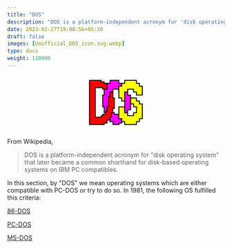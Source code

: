 ```yaml
---
title: "DOS"
description: "DOS is a platform-independent acronym for 'disk operating system' that later became a common shorthand for disk-based operating systems on IBM PC compatibles."
date: 2023-02-27T19:08:56+05:30
draft: false
images: [Unofficial_DOS_icon.svg.webp]
type: docs
weight: 110000
---
```


<div style="text-align: center;">
<figure>
<img src="Unofficial_DOS_icon.svg.webp" alt="Unofficial DOS icon" style="border-radius: 15%">
</figure>
</div>

From Wikipedia,

> DOS is a platform-independent acronym for "disk operating system" that later became a common shorthand for disk-based operating systems on IBM PC compatibles.

In this section, by "DOS" we mean operating systems which are either compatible with PC-DOS or try to do so. In 1981, the following OS fulfilled this criteria:

<section class="section section-sm">
  <div class="container">
    <div class="row justify-content-center text-center">
      <div class="col-lg-5">
        <p><a class="btn btn-primary btn-lg px-4 mb-1" href="86-dos/" role="button">86-DOS</a></p>
      </div>
      <div class="col-lg-5">
        <p><a class="btn btn-primary btn-lg px-4 mb-1" href="pc-dos/" role="button">PC-DOS</a></p>
      </div>
      <div class="col-lg-5">
        <p><a class="btn btn-primary btn-lg px-4 mb-1" href="ms-dos/" role="button">MS-DOS</a></p>
      </div>
    </div>
  </div>
</section>
